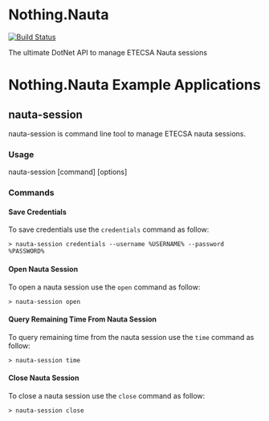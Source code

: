 # Nothing.Nauta

[![Build Status](https://dev.azure.com/alexfdezsauco/Nothing.Nauta/_apis/build/status/alexfdezsauco.Nothing.Nauta?branchName=develop)](https://dev.azure.com/alexfdezsauco/Nothing.Nauta/_build/latest?definitionId=1&branchName=develop)

The ultimate DotNet API to manage ETECSA Nauta sessions

# Nothing.Nauta Example Applications

## nauta-session

nauta-session is command line tool to manage ETECSA nauta sessions. 

### Usage

  nauta-session [command] [options]
  
### Commands

#### Save Credentials

To save credentials use the `credentials` command as follow:

    > nauta-session credentials --username %USERNAME% --password %PASSWORD%
    
#### Open Nauta Session

To open a nauta session use the `open` command as follow:

    > nauta-session open

#### Query Remaining Time From Nauta Session

To query remaining time from the nauta session use the `time` command as follow:

    > nauta-session time
    
#### Close Nauta Session

To close a nauta session use the `close` command as follow:

    > nauta-session close

